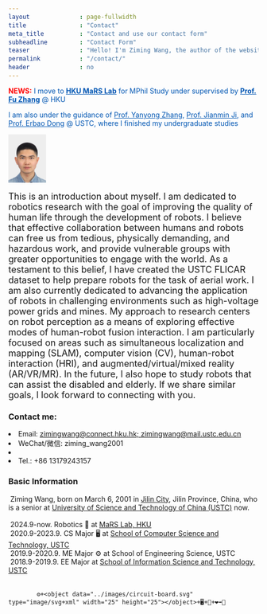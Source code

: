 ```yaml
---
layout              : page-fullwidth
title               : "Contact"
meta_title          : "Contact and use our contact form"
subheadline         : "Contact Form"
teaser              : "Hello! I'm Ziming Wang, the author of the website and dataset.<br> Nice to meet you!"
permalink           : "/contact/"
header              : no
---
```


<!-- NEWS: I move to HKU MaRS Lab for MPhil Study under supervised by Prof. Fu Zhang -->
<font color="red"><b>NEWS:</b></font> <font color="#0056b3">I move to <a href="https://mars.hku.hk/" target="_blank" style="color:#0056b3;"><b>HKU MaRS Lab</b></a> for MPhil Study under supervised by <a href="https://scholar.google.com/citations?user=V-eYCF8AAAAJ&hl=zh-CN&oi=ao" target="_blank" style="color:#0056b3;"><b>Prof. Fu Zhang</b></a> @ HKU </font><br>

<font color="#0056b3">I am also under the guidance of <a href="https://scholar.google.com/citations?user=qfbPQ1YAAAAJ&hl=zh-CN&oi=ao" target="_blank" style="color:#0056b3;">Prof. Yanyong Zhang</a>, <a href="https://scholar.google.com/citations?user=dbpeb5sAAAAJ&hl=zh-CN&oi=ao" target="_blank" style="color:#0056b3;">Prof. Jianmin Ji</a>, and <a href="https://faculty.ustc.edu.cn/dongerbao/en/zhym/18746/list/index.htm" target="_blank" style="color:#0056b3;">Prof. Erbao Dong</a> @ USTC, where I finished my undergraduate studies</font><br>


<img src="../images/WZM.jpg" width="15%" ><br>

<font size="4">This is an introduction about myself. I am dedicated to robotics research with the goal of improving the quality of human life through the development of robots. I believe that effective collaboration between humans and robots can free us from tedious, physically demanding, and hazardous work, and provide vulnerable groups with greater opportunities to engage with the world. As a testament to this belief, I have created the USTC FLICAR dataset to help prepare robots for the task of aerial work. I am also currently dedicated to advancing the application of robots in challenging environments such as high-voltage power grids and mines. My approach to research centers on robot perception as a means of exploring effective modes of human-robot fusion interaction. I am particularly focused on areas such as simultaneous localization and mapping (SLAM), computer vision (CV), human-robot interaction (HRI), and augmented/virtual/mixed reality (AR/VR/MR). In the future, I also hope to study robots that can assist the disabled and elderly. If we share similar goals, I look forward to connecting with you.</font>

### Contact me:
<td width="750" align="left" valign="middle" class="rightone">
    <li>Email: <a href="mailto:&#119;&#109;&#049;&#051;&#048;&#051;&#057;&#050;&#055;&#056;&#056;&#054;&#054;&#064;&#109;&#097;&#105;&#108;&#046;&#117;&#115;&#116;&#099;&#046;&#101;&#100;&#117;&#046;&#099;&#110;">zimingwang@connect.hku.hk; zimingwang@mail.ustc.edu.cn</a></li>
    <li>WeChat/微信:  ziming_wang2001<li> 
    <li>Tel.: +86 13179243157</li>
</td>    


### Basic Information
<td width="750" align="left" valign="middle" class="rightone">
            &nbsp;Ziming Wang, born on March 6, 2001 in <a href="https://en.wikipedia.org/wiki/Jilin_City">Jilin City</a>, Jilin Province, China, who is a senior at <a href="https://en.wikipedia.org/wiki/University_of_Science_and_Technology_of_China">University of Science and Technology of China (USTC)</a> now.<br/><br>
            &nbsp;2024.9-now. Robotics 🤖 at <a href="https://mars.hku.hk/">MaRS Lab, HKU</a><br>
            &nbsp;2020.9-2023.9. CS Major 🖥️ at <a href="https://en.cs.ustc.edu.cn/main.htm">School of Computer Science and Technology, USTC</a><br>
            &nbsp;2019.9-2020.9. ME Major ⚙️ at School of Engineering Science, USTC<br />
            &nbsp;2018.9-2019.9. EE Major <object data="../images/circuit-board.svg" type="image/svg+xml" width="25" height="25"></object> at <a href="https://en.sist.ustc.edu.cn/main.htm">School of Information Science and Technology, USTC</a> <br /><br>
            
            ⚙️+<object data="../images/circuit-board.svg" type="image/svg+xml" width="25" height="25"></object>+🖥️+🧠+❤️➡️🤖
</td> 
